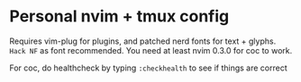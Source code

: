 # Personal nvim + tmux config
Requires vim-plug for plugins, and patched nerd fonts for text + glyphs. `Hack NF` as font recommended.
You need at least nvim 0.3.0 for coc to work.

For coc, do healthcheck by typing `:checkhealth` to see if things are correct
